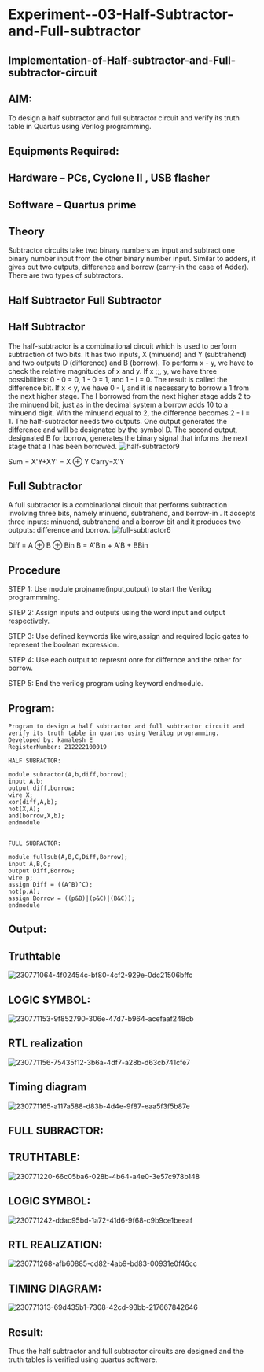 # Experiment--03-Half-Subtractor-and-Full-subtractor
## Implementation-of-Half-subtractor-and-Full-subtractor-circuit
## AIM:
To design a half subtractor and full subtractor circuit and verify its truth table in Quartus using Verilog programming.

## Equipments Required:
## Hardware – PCs, Cyclone II , USB flasher
## Software – Quartus prime
## Theory
Subtractor circuits take two binary numbers as input and subtract one binary number input from the other binary number input. Similar to adders, it gives out two outputs, difference and borrow (carry-in the case of Adder). There are two types of subtractors.

## Half Subtractor Full Subtractor
## Half Subtractor
The half-subtractor is a combinational circuit which is used to perform subtraction of two bits. It has two inputs, X (minuend) and Y (subtrahend) and two outputs D (difference) and B (borrow). To perform x - y, we have to check the relative magnitudes of x and y. If x ;;, y, we have three possibilities: 0 - 0 = 0, 1 - 0 = 1, and 1 - I = 0. The result is called the difference bit. If x < y, we have 0 - I, and it is necessary to borrow a 1 from the next higher stage. The I borrowed from the next higher stage adds 2 to the minuend bit, just as in the decimal system a borrow adds 10 to a minuend digit. With the minuend equal to 2, the difference becomes 2 - I = 1. The half-subtractor needs two outputs. One output generates the difference and will be designated by the symbol D. The second output, designated B for borrow, generates the binary signal that informs the next stage that a I has been borrowed.
![half-subtractor9](https://user-images.githubusercontent.com/36288975/166112538-58c3bc7c-ee5d-4e6a-ac8d-8e8328efe27a.png)


Sum = X'Y+XY' = X ⊕ Y
Carry=X'Y

## Full Subtractor
A full subtractor is a combinational circuit that performs subtraction involving three bits, namely minuend, subtrahend, and borrow-in . It accepts three inputs: minuend, subtrahend and a borrow bit and it produces two outputs: difference and borrow. 
![full-subtractor6](https://user-images.githubusercontent.com/36288975/166112541-24c68359-3de8-4674-ae22-8272ffc385ed.png)


Diff = A ⊕ B ⊕ Bin B = A'Bin + A'B + BBin

## Procedure

STEP 1: Use module projname(input,output) to start the Verilog programmming.

STEP 2: Assign inputs and outputs using the word input and output respectively.

STEP 3: Use defined keywords like wire,assign and required logic gates to represent the boolean expression.

STEP 4: Use each output to represnt onre for differnce and the other for borrow.

STEP 5: End the verilog program using keyword endmodule.


## Program:
```
Program to design a half subtractor and full subtractor circuit and verify its truth table in quartus using Verilog programming.
Developed by: kamalesh E
RegisterNumber: 212222100019

HALF SUBRACTOR:

module subractor(A,b,diff,borrow);
input A,b;
output diff,borrow;
wire X;
xor(diff,A,b);
not(X,A);
and(borrow,X,b);
endmodule


FULL SUBRACTOR:

module fullsub(A,B,C,Diff,Borrow);
input A,B,C;
output Diff,Borrow;
wire p;
assign Diff = ((A^B)^C);
not(p,A);
assign Borrow = ((p&B)|(p&C)|(B&C));
endmodule
```

## Output:

## Truthtable

![230771064-4f02454c-bf80-4cf2-929e-0dc21506bffc](https://github.com/kamalesh2509/Experiment--03-Half-Subtractor-and-Full-subtractor/assets/120444689/fbbf2a29-810e-42c8-8a03-0299a511f72c)
## LOGIC SYMBOL:

![230771153-9f852790-306e-47d7-b964-acefaaf248cb](https://github.com/kamalesh2509/Experiment--03-Half-Subtractor-and-Full-subtractor/assets/120444689/cbf52291-26d5-49f3-9485-fe367196bed0)


##  RTL realization
![230771156-75435f12-3b6a-4df7-a28b-d63cb741cfe7](https://github.com/kamalesh2509/Experiment--03-Half-Subtractor-and-Full-subtractor/assets/120444689/6256b5d8-f5e2-4190-b4e8-71f2c41ac73c)


## Timing diagram 
![230771165-a117a588-d83b-4d4e-9f87-eaa5f3f5b87e](https://github.com/kamalesh2509/Experiment--03-Half-Subtractor-and-Full-subtractor/assets/120444689/a6c45c8b-1691-4a15-8713-48dab619bbf3)
## FULL SUBRACTOR:
## TRUTHTABLE:
![230771220-66c05ba6-028b-4b64-a4e0-3e57c978b148](https://github.com/kamalesh2509/Experiment--03-Half-Subtractor-and-Full-subtractor/assets/120444689/70e0c5f2-d9ca-4981-993c-c5dcaf82560a)
## LOGIC SYMBOL:
![230771242-ddac95bd-1a72-41d6-9f68-c9b9ce1beeaf](https://github.com/kamalesh2509/Experiment--03-Half-Subtractor-and-Full-subtractor/assets/120444689/0eeb1ef0-34cd-4bff-9678-96afb8f2475c)
## RTL REALIZATION:
![230771268-afb60885-cd82-4ab9-bd83-00931e0f46cc](https://github.com/kamalesh2509/Experiment--03-Half-Subtractor-and-Full-subtractor/assets/120444689/db562df8-19a5-47c2-915e-e85626b76bc1)
## TIMING DIAGRAM:
![230771313-69d435b1-7308-42cd-93bb-217667842646](https://github.com/kamalesh2509/Experiment--03-Half-Subtractor-and-Full-subtractor/assets/120444689/93aecad8-4dee-4563-a686-515dcab66dba)


## Result:

Thus the half subtractor and full subtractor circuits are designed and the truth tables is verified using quartus software.
